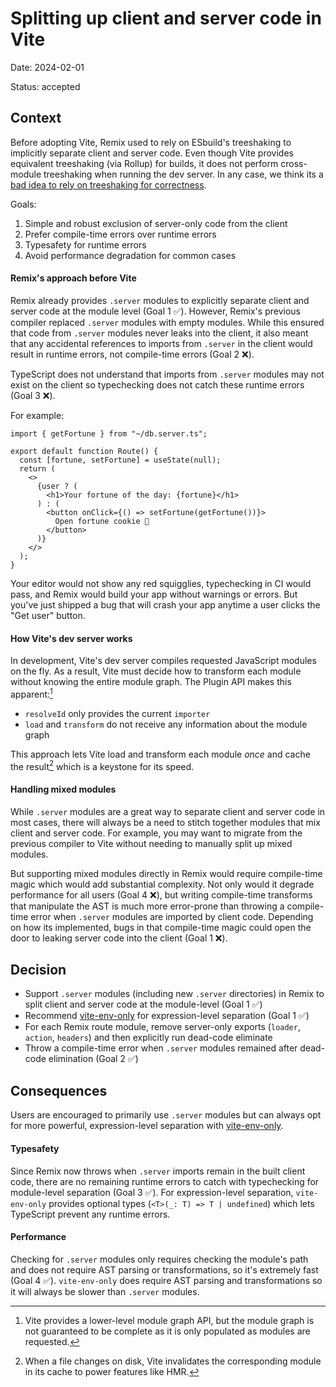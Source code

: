 # Splitting up client and server code in Vite

Date: 2024-02-01

Status: accepted

## Context

Before adopting Vite, Remix used to rely on ESbuild's treeshaking to implicitly separate client and server code.
Even though Vite provides equivalent treeshaking (via Rollup) for builds, it does not perform cross-module treeshaking when running the dev server.
In any case, we think its a [bad idea to rely on treeshaking for correctness][decision-0009].

Goals:

1. Simple and robust exclusion of server-only code from the client
2. Prefer compile-time errors over runtime errors
3. Typesafety for runtime errors
4. Avoid performance degradation for common cases

#### Remix's approach before Vite

Remix already provides `.server` modules to explicitly separate client and server code at the module level (Goal 1 ✅).
However, Remix's previous compiler replaced `.server` modules with empty modules.
While this ensured that code from `.server` modules never leaks into the client,
it also meant that any accidental references to imports from `.server` in the client
would result in runtime errors, not compile-time errors (Goal 2 ❌).

TypeScript does not understand that imports from `.server` modules may not exist on the client
so typechecking does not catch these runtime errors (Goal 3 ❌).

For example:

```tsx
import { getFortune } from "~/db.server.ts";

export default function Route() {
  const [fortune, setFortune] = useState(null);
  return (
    <>
      {user ? (
        <h1>Your fortune of the day: {fortune}</h1>
      ) : (
        <button onClick={() => setFortune(getFortune())}>
          Open fortune cookie 🥠
        </button>
      )}
    </>
  );
}
```

Your editor would not show any red squigglies, typechecking in CI would pass, and Remix would build your app without warnings or errors.
But you've just shipped a bug that will crash your app anytime a user clicks the "Get user" button.

#### How Vite's dev server works

In development, Vite's dev server compiles requested JavaScript modules on the fly.
As a result, Vite must decide how to transform each module without knowing the entire module graph.
The Plugin API makes this apparent:[^1]

- `resolveId` only provides the current `importer`
- `load` and `transform` do not receive any information about the module graph

This approach lets Vite load and transform each module _once_ and cache the result[^2] which is a keystone for its speed.

#### Handling mixed modules

While `.server` modules are a great way to separate client and server code in most cases,
there will always be a need to stitch together modules that mix client and server code.
For example, you may want to migrate from the previous compiler to Vite without needing to manually split up mixed modules.

But supporting mixed modules directly in Remix would require compile-time magic which would add substantial complexity.
Not only would it degrade performance for all users (Goal 4 ❌),
but writing compile-time transforms that manipulate the AST is much more error-prone than throwing a compile-time error when `.server` modules are imported by client code.
Depending on how its implemented, bugs in that compile-time magic could open the door to leaking server code into the client (Goal 1 ❌).

## Decision

- Support `.server` modules (including new `.server` directories) in Remix to split client and server code at the module-level (Goal 1 ✅)
- Recommend [vite-env-only][vite-env-only] for expression-level separation (Goal 1 ✅)
- For each Remix route module, remove server-only exports (`loader`, `action`, `headers`) and then explicitly run dead-code eliminate
- Throw a compile-time error when `.server` modules remained after dead-code elimination (Goal 2 ✅)

## Consequences

Users are encouraged to primarily use `.server` modules but can always opt for more powerful, expression-level separation with [vite-env-only][vite-env-only].

#### Typesafety

Since Remix now throws when `.server` imports remain in the built client code, there are no remaining runtime errors to catch with typechecking for module-level separation (Goal 3 ✅).
For expression-level separation, `vite-env-only` provides optional types (`<T>(_: T) => T | undefined`) which lets TypeScript prevent any runtime errors.

#### Performance

Checking for `.server` modules only requires checking the module's path and does not require AST parsing or transformations, so it's extremely fast (Goal 4 ✅).
`vite-env-only` does require AST parsing and transformations so it will always be slower than `.server` modules.

[^1]: Vite provides a lower-level module graph API, but the module graph is not guaranteed to be complete as it is only populated as modules are requested.
[^2]: When a file changes on disk, Vite invalidates the corresponding module in its cache to power features like HMR.

[decision-0009]: ./0009-do-not-rely-on-treeshaking-for-correctness.md
[vite-env-only]: https://github.com/pcattori/vite-env-only
